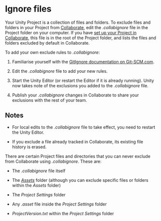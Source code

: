 # Ignore files

Your Unity Project is a collection of files and folders. To exclude files and folders in your Project from [Collaborate](UnityCollaborate), edit the _.collabignore_ file in the Project folder on your computer. If you have [set up your Project in Collaborate](UnityCollaborateSettingUp), this file is in the root of the Project folder, and lists the files and folders excluded by default in Collaborate.

To add your own exclude rules to _.collabignore_:

1. Familiarise yourself with the [GitIgnore documentation on Git-SCM.com](https://git-scm.com/docs/gitignore).

2. Edit the _.collabignore_ file to add your new rules.

3. Start the Unity Editor (or restart the Editor if it is already running). Unity now takes note of the exclusions you added to the _.collabignore_ file.

4. Publish your _.collabignore_ changes in Collaborate to share your exclusions with the rest of your team.

## Notes

* For local edits to the _.collabignore_ file to take effect, you need to restart the Unity Editor.

* If you exclude a file already tracked in Collaborate, its existing file history is erased.

There are certain Project files and directories that you can never exclude from Collaborate using _.collabignore_. These are:

* The _.collabignore_ file itself

* The [_Assets_](AssetWorkflow) folder (although you can exclude specific files or folders within the _Assets_ folder)

* The _Project Settings_ folder

* Any _.asset_ file inside the _Project Settings_ folder

* _ProjectVersion.txt_ within the *Project Settings* folder
